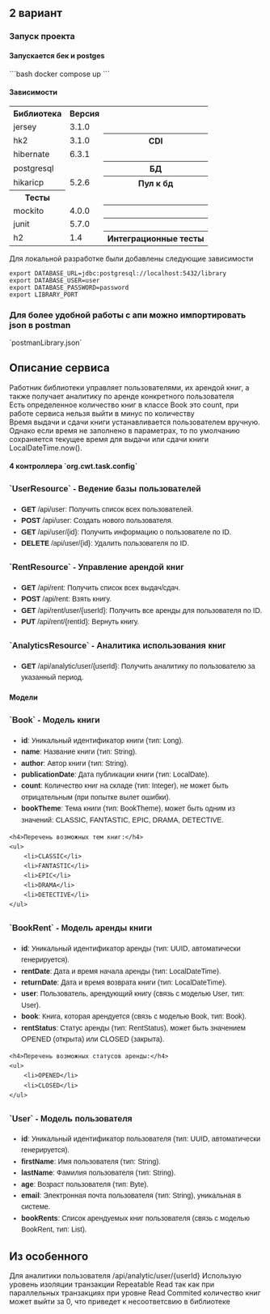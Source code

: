 

<h2>2 вариант</h2>
<h3>Запуск проекта</h3>
<h4> Запускается бек и postges </h4>
```bash
docker compose up
```

<h4> Зависимости </h4>
<table>
<tr><th>Библиотека</th><th>Версия</th> <th></th></tr>
<tr><td>jersey</td><td>3.1.0</td></tr>
<tr><td>hk2</td><td>3.1.0</td> <th>CDI</th></tr>
<tr><td>hibernate</td><td>6.3.1</td></tr>
<tr><td>postgresql</td><td></td><th>БД</th></tr>
<tr><td>hikaricp</td><td>5.2.6</td><th>Пул к бд</th></tr>
<th>Тесты</th>
<tr><td>mockito</td><td>4.0.0</td><th></th></tr>
<tr><td>junit</td><td>5.7.0</td><th></th></tr>
<tr><td>h2</td><td>1.4</td><th>Интеграционные тесты</th></tr>
</table>

Для локальной разработке были добавлены следующие зависимости
```
export DATABASE_URL=jdbc:postgresql://localhost:5432/library
export DATABASE_USER=user
export DATABASE_PASSWORD=password
export LIBRARY_PORT
```

<h3>Для более удобной работы с апи можно импортировать json в postman</h3>
`postmanLibrary.json`

<h2>Описание сервиса</h2>

<div> Работник библиотеки управляет пользователями, их арендой книг, а также получает аналитику по аренде конкретного пользователя</div>
<div> Есть определенное количество книг в классе Book это count, при работе сервиса нельзя выйти в минус по количеству</div>
<div> Время выдачи и сдачи книги устанавливается пользователем вручную. Однако если время не заполнено в параметрах, то по умолчанию сохраняется текущее время для выдачи или сдачи книги LocalDateTime.now().</div>


<h4>4 контроллера `org.cwt.task.config`</h4>
<div style="font-family: Arial, sans-serif; line-height: 1.6;">
    <h3> `UserResource` - Ведение базы пользователей</h3>
    <ul>
        <li><strong>GET</strong> /api/user: Получить список всех пользователей.</li>
        <li><strong>POST</strong> /api/user: Создать нового пользователя.</li>
        <li><strong>GET</strong> /api/user/{id}: Получить информацию о пользователе по ID.</li>
        <li><strong>DELETE</strong> /api/user/{id}: Удалить пользователя по ID.</li>
    </ul>
</div>

<div style="font-family: Arial, sans-serif; line-height: 1.6;">
    <h3> `RentResource` - Управление арендой книг</h3>
    <ul>
        <li><strong>GET</strong> /api/rent: Получить список всех выдач/сдач.</li>
        <li><strong>POST</strong> /api/rent: Взять книгу.</li>
        <li><strong>GET</strong> /api/rent/user/{userId}: Получить все аренды для пользователя по ID.</li>
        <li><strong>PUT</strong> /api/rent/{rentId}: Вернуть книгу.</li>
    </ul>
</div>

<div style="font-family: Arial, sans-serif; line-height: 1.6;">
    <h3> `AnalyticsResource` - Аналитика использования книг</h3>
    <ul>
        <li><strong>GET</strong> /api/analytic/user/{userId}: Получить аналитику по пользователю за указанный период.</li>
    </ul>
</div>

<h4> Модели </h4>
<div style="font-family: Arial, sans-serif; line-height: 1.6;">
    <h3> `Book` - Модель книги</h3>
    <ul>
        <li><strong>id</strong>: Уникальный идентификатор книги (тип: Long).</li>
        <li><strong>name</strong>: Название книги (тип: String).</li>
        <li><strong>author</strong>: Автор книги (тип: String).</li>
        <li><strong>publicationDate</strong>: Дата публикации книги (тип: LocalDate).</li>
        <li><strong>count</strong>: Количество книг на складе (тип: Integer), не может быть отрицательным (при попытке вылет ошибки).</li>
        <li><strong>bookTheme</strong>: Тема книги (тип: BookTheme), может быть одним из значений: CLASSIC, FANTASTIC, EPIC, DRAMA, DETECTIVE.</li>
    </ul>

    <h4>Перечень возможных тем книг:</h4>
    <ul>
        <li>CLASSIC</li>
        <li>FANTASTIC</li>
        <li>EPIC</li>
        <li>DRAMA</li>
        <li>DETECTIVE</li>
    </ul>
</div>

<div style="font-family: Arial, sans-serif; line-height: 1.6;">
    <h3> `BookRent` - Модель аренды книги</h3>
    <ul>
        <li><strong>id</strong>: Уникальный идентификатор аренды (тип: UUID, автоматически генерируется).</li>
        <li><strong>rentDate</strong>: Дата и время начала аренды (тип: LocalDateTime).</li>
        <li><strong>returnDate</strong>: Дата и время возврата книги (тип: LocalDateTime).</li>
        <li><strong>user</strong>: Пользователь, арендующий книгу (связь с моделью User, тип: User).</li>
        <li><strong>book</strong>: Книга, которая арендуется (связь с моделью Book, тип: Book).</li>
        <li><strong>rentStatus</strong>: Статус аренды (тип: RentStatus), может быть значением OPENED (открыта) или CLOSED (закрыта).</li>
    </ul>

    <h4>Перечень возможных статусов аренды:</h4>
    <ul>
        <li>OPENED</li>
        <li>CLOSED</li>
    </ul>
</div>

<div style="font-family: Arial, sans-serif; line-height: 1.6;">
    <h3> `User` - Модель пользователя</h3>
    <ul>
        <li><strong>id</strong>: Уникальный идентификатор пользователя (тип: UUID, автоматически генерируется).</li>
        <li><strong>firstName</strong>: Имя пользователя (тип: String).</li>
        <li><strong>lastName</strong>: Фамилия пользователя (тип: String).</li>
        <li><strong>age</strong>: Возраст пользователя (тип: Byte).</li>
        <li><strong>email</strong>: Электронная почта пользователя (тип: String), уникальная в системе.</li>
        <li><strong>bookRents</strong>: Список арендуемых книг пользователя (связь с моделью BookRent, тип: List<BookRent>).</li>
    </ul>
</div>


<h2>Из особенного</h2>
<div>Для аналитики пользователя /api/analytic/user/{userId} Использую уровень изоляции транзакции Repeatable Read так как при параллельных транзакциях при уровне Read Commited количество книг может выйти за 0, что приведет к несоответсвию в библиотеке</div>